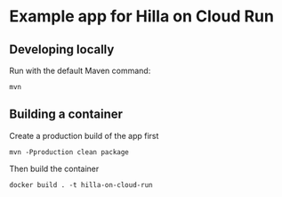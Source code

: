 # Example app for Hilla on Cloud Run

## Developing locally

Run with the default Maven command: 

```
mvn
```

## Building a container

Create a production build of the app first
```
mvn -Pproduction clean package
```

Then build the container
```
docker build . -t hilla-on-cloud-run
```